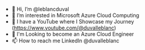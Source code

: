 - 👋 Hi, I’m @leblancduval
- 👀 I’m interested in Microsoft Azure Cloud Computing
- 🌱 I have a YouTube where I Showcase my Journey (https://www.youtube.com/@duvalleblanc)
- 💞️ I'm Looking to become an Azure Cloud Engineer
- 📫 How to reach me LinkedIn @duvalleblanc

<!---
leblancduval/leblancduval is a ✨ special ✨ repository because its `README.md` (this file) appears on your GitHub profile.
You can click the Preview link to take a look at your changes.
--->

